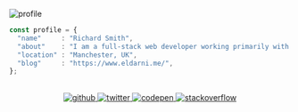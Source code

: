 ![profile](https://user-images.githubusercontent.com/3924440/177204399-8c3fba54-56a4-412e-a98b-4da6e12a7f7c.jpg)

```js
const profile = {
  "name"     : "Richard Smith",
  "about"    : "I am a full-stack web developer working primarily with PHP, HTML5, JS and Sass.",
  "location" : "Manchester, UK",
  "blog"     : "https://www.eldarni.me/",
};
```

<br>

<div align="center">
<a href="https://github.com/Eldarni" target="_blank">
<img src=https://img.shields.io/badge/github-%2324292e.svg?&style=for-the-badge&logo=github&logoColor=white alt=github style="margin-bottom: 5px;" />
</a>
<a href="https://twitter.com/_eldarni" target="_blank">
<img src=https://img.shields.io/badge/twitter-%2300acee.svg?&style=for-the-badge&logo=twitter&logoColor=white alt=twitter style="margin-bottom: 5px;" />
</a>
<a href="https://codepen.com/eldarni" target="_blank">
<img src=https://img.shields.io/badge/codepen-%23131417.svg?&style=for-the-badge&logo=codepen&logoColor=white alt=codepen style="margin-bottom: 5px;" />
</a>
<a href="https://stackoverflow.com/users/eldarni" target="_blank">
<img src=https://img.shields.io/badge/stackoverflow-%23F28032.svg?&style=for-the-badge&logo=stackoverflow&logoColor=white alt=stackoverflow style="margin-bottom: 5px;" />
</a>  
